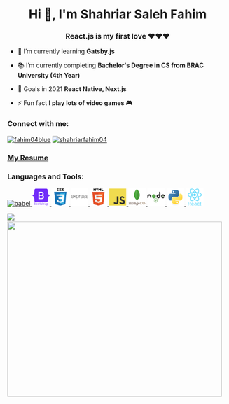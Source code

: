 <h1 align="center">Hi 👋, I'm Shahriar Saleh Fahim</h1>
<h3 align="center">React.js is my first love ❤️❤️❤️</h3>

- 🌱 I’m currently learning **Gatsby.js**

- 📚 I’m currently completing **Bachelor's Degree in CS from BRAC University (4th Year)**

- 🥅 Goals in 2021 **React Native, Next.js**

- ⚡ Fun fact **I play lots of video games 🎮**

<h3 align="left">Connect with me:</h3>
<p align="left">
<a href="https://dev.to/fahim04blue" target="blank"><img align="center" src="https://cdn.jsdelivr.net/npm/simple-icons@3.0.1/icons/dev-dot-to.svg" alt="fahim04blue" height="30" width="40" /></a>
<a href="https://www.linkedin.com/in/shahriarfahim04/" target="blank"><img align="center" src="https://cdn.jsdelivr.net/npm/simple-icons@3.0.1/icons/linkedin.svg" alt="shahriarfahim04" height="30" width="40" /></a>
</p>

### [My Resume](https://drive.google.com/file/d/1oc8YRiCByV9d7zW6wu4962ks3DjzK85O/view?usp=sharing)

<h3 align="left">Languages and Tools:</h3>
<p align="left"> <a href="https://babeljs.io/" target="_blank"> <img src="https://www.vectorlogo.zone/logos/babeljs/babeljs-icon.svg" alt="babel" width="40" height="40"/> </a> <a href="https://getbootstrap.com" target="_blank"> <img src="https://raw.githubusercontent.com/devicons/devicon/master/icons/bootstrap/bootstrap-plain-wordmark.svg" alt="bootstrap" width="40" height="40"/> </a> <a href="https://www.w3schools.com/css/" target="_blank"> <img src="https://raw.githubusercontent.com/devicons/devicon/master/icons/css3/css3-original-wordmark.svg" alt="css3" width="40" height="40"/> </a> <a href="https://expressjs.com" target="_blank"> <img src="https://raw.githubusercontent.com/devicons/devicon/master/icons/express/express-original-wordmark.svg" alt="express" width="40" height="40"/> </a> <a href="https://www.w3.org/html/" target="_blank"> <img src="https://raw.githubusercontent.com/devicons/devicon/master/icons/html5/html5-original-wordmark.svg" alt="html5" width="40" height="40"/> </a> <a href="https://developer.mozilla.org/en-US/docs/Web/JavaScript" target="_blank"> <img src="https://raw.githubusercontent.com/devicons/devicon/master/icons/javascript/javascript-original.svg" alt="javascript" width="40" height="40"/> </a> <a href="https://www.mongodb.com/" target="_blank"> <img src="https://raw.githubusercontent.com/devicons/devicon/master/icons/mongodb/mongodb-original-wordmark.svg" alt="mongodb" width="40" height="40"/> </a> <a href="https://nodejs.org" target="_blank"> <img src="https://raw.githubusercontent.com/devicons/devicon/master/icons/nodejs/nodejs-original-wordmark.svg" alt="nodejs" width="40" height="40"/> </a> <a href="https://www.python.org" target="_blank"> <img src="https://raw.githubusercontent.com/devicons/devicon/master/icons/python/python-original.svg" alt="python" width="40" height="40"/> </a> <a href="https://reactjs.org/" target="_blank"> <img src="https://raw.githubusercontent.com/devicons/devicon/master/icons/react/react-original-wordmark.svg" alt="react" width="40" height="40"/> </a> </p>


<img src='https://github-readme-stats.vercel.app/api?username=Fahim04blue&&show_icons=true&theme=blueberry'>

<img  width='490' height='400' src='https://github-readme-stats.vercel.app/api/top-langs/?username=Fahim04blue&theme=vue-dark' >
